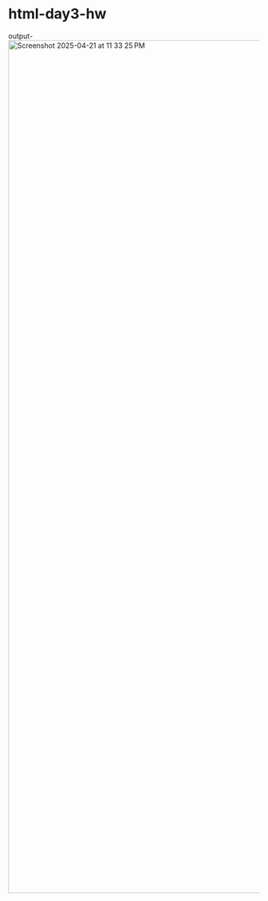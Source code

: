 # html-day3-hw
output-
<img width="1710" alt="Screenshot 2025-04-21 at 11 33 25 PM" src="https://github.com/user-attachments/assets/580d6827-f333-4174-90b5-04bb5ef3b74b" />
